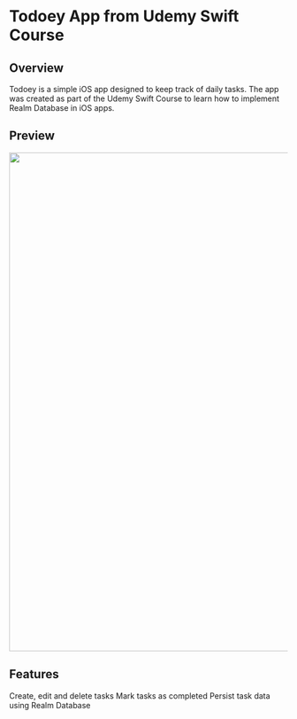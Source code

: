 # Todoey App from Udemy Swift Course
## Overview
Todoey is a simple iOS app designed to keep track of daily tasks. The app was created as part of the Udemy Swift Course to learn how to implement Realm Database in iOS apps.
 
 ## Preview
 <img src="https://github.com/kaffka-san/Todoey/blob/master/Images/Todoey.gif" width="900">

## Features
Create, edit and delete tasks
Mark tasks as completed
Persist task data using Realm Database
